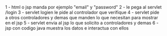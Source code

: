 1 - html o jsp manda por ejemplo "email" y "password"
2 - le pega al servlet /login
3 - servlet logien le pide al controlador que verifique
4 - servlet pide a otros controladores y demas que manden lo que necesitan para mostrar en el jsp
5 - servlet envia al jsp lo que solicito a controladores y demas
6 - jsp con codigo java muestra los datos e interactua con ellos